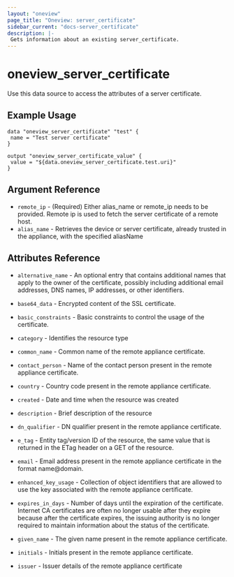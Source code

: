 ```yaml
---
layout: "oneview"
page_title: "Oneview: server_certificate"
sidebar_current: "docs-server_certificate"
description: |-
 Gets information about an existing server_certificate.
---
```


# oneview\_server\_certificate

Use this data source to access the attributes of a server certificate.

## Example Usage

```hcl
data "oneview_server_certificate" "test" {
 name = "Test server certificate"
}

output "oneview_server_certificate_value" {
 value = "${data.oneview_server_certificate.test.uri}"
}
```

## Argument Reference

* `remote_ip` - (Required) Either alias_name or remote_ip  needs to be provided. Remote ip is used to fetch the server certificate of a remote host. 
* `alias_name` -  Retrieves the device or server certificate, already trusted in the appliance, with the specified aliasName
## Attributes Reference

* `alternative_name` -  An optional entry that contains additional names that apply to the owner of the certificate, possibly including additional email addresses, DNS names, IP addresses, or other identifiers.

* `base64_data` -  Encrypted content of the SSL certificate.

* `basic_constraints` - Basic constraints to control the usage of the certificate.

* `category` -  Identifies the resource type

* `common_name` - Common name of the remote appliance certificate.

* `contact_person` - Name of the contact person present in the remote appliance certificate.

* `country` -  Country code present in the remote appliance certificate.

* `created` - Date and time when the resource was created

* `description` - Brief description of the resource

* `dn_qualifier` - DN qualifier present in the remote appliance certificate.

* `e_tag` -  Entity tag/version ID of the resource, the same value that is returned in the ETag header on a GET of the resource.

* `email` - Email address present in the remote appliance certificate in the format name@domain.

* `enhanced_key_usage` - Collection of object identifiers that are allowed to use the key associated with the remote appliance certificate.

* `expires_in_days` -  Number of days until the expiration of the certificate. Internet CA certificates are often no longer usable after they expire because after the certificate expires, the issuing authority is no longer required to maintain information about the status of the certificate.

* `given_name` -  The given name present in the remote appliance certificate.

* `initials` - Initials present in the remote appliance certificate.

* `issuer` -  Issuer details of the remote appliance certificate


